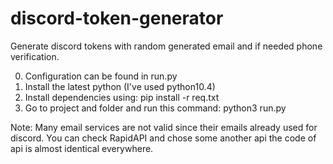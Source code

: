 # discord-token-generator

Generate discord tokens with random generated email and if needed phone verification.

0. Configuration can be found in run.py
1. Install the latest python (I've used python10.4)
2. Install dependencies using: pip install -r req.txt
3. Go to project and folder and run this command: python3 run.py

Note:
Many email services are not valid since their emails already used for discord. You can check RapidAPI and chose some another api the code of api is almost
identical everywhere.
